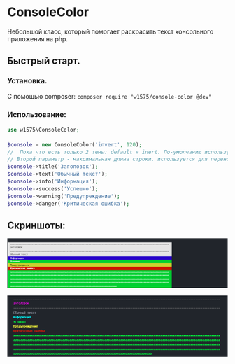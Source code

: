 # ConsoleColor

Небольшой класс, который помогает раскрасить текст консольного приложения на php.

## Быстрый старт.
### Установка.
С помощью composer:
`composer require "w1575/console-color @dev"`

### Использование:
```php
use w1575\ConsoleColor;

$console = new ConsoleColor('invert', 120);  
//  Пока что есть только 2 темы: default и inert. По-умолчанию используется (ВНЕЗАПНО!) default.
// Второй параметр - максимальная длина строки. используется для переноса длинных строк
$console->title('Заголовок');
$console->text('Обычный текст');
$console->info('Информация');
$console->success('Успешно');
$console->warning('Предупреждение');
$console->danger('Критическая ошибка');
```

## Скриншоты:


![](images/theme-inverted.png)


![](images/theme-default.png)
